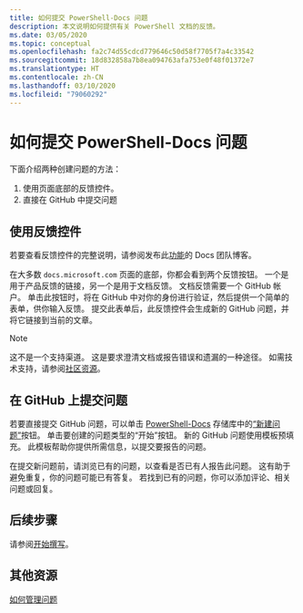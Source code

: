 ```yaml
---
title: 如何提交 PowerShell-Docs 问题
description: 本文说明如何提供有关 PowerShell 文档的反馈。
ms.date: 03/05/2020
ms.topic: conceptual
ms.openlocfilehash: fa2c74d55cdcd779646c50d58f7705f7a4c33542
ms.sourcegitcommit: 18d832858a7b8ea094763afa753e0f48f01372e7
ms.translationtype: HT
ms.contentlocale: zh-CN
ms.lasthandoff: 03/10/2020
ms.locfileid: "79060292"
---
```

# <a name="how-to-file-a-powershell-docs-issue"></a>如何提交 PowerShell-Docs 问题

下面介绍两种创建问题的方法：

1. 使用页面底部的反馈控件。
1. 直接在 GitHub 中提交问题

## <a name="using-the-feedback-controls"></a>使用反馈控件

若要查看反馈控件的完整说明，请参阅发布此[功能][feedback]的 Docs 团队博客。

在大多数 `docs.microsoft.com` 页面的底部，你都会看到两个反馈按钮。 一个是用于产品反馈的链接，另一个是用于文档反馈。 文档反馈需要一个 GitHub 帐户。 单击此按钮时，将在 GitHub 中对你的身份进行验证，然后提供一个简单的表单，供你输入反馈。 提交此表单后，此反馈控件会生成新的 GitHub 问题，并将它链接到当前的文章。

> [!NOTE]
> 这不是一个支持渠道。 这是要求澄清文档或报告错误和遗漏的一种途径。 如需技术支持，请参阅[社区资源](../community-support.md)。

## <a name="filing-issues-on-github"></a>在 GitHub 上提交问题

若要直接提交 GitHub 问题，可以单击 [PowerShell-Docs][docs-issues] 存储库中的[“新建问题”][new-issue]按钮。 单击要创建的问题类型的“开始”按钮。  新的 GitHub 问题使用模板预填充。 此模板帮助你提供所需信息，以提交要报告的问题。

在提交新问题前，请浏览已有的问题，以查看是否已有人报告此问题。 这有助于避免重复，你的问题可能已有答复。 若找到已有的问题，你可以添加评论、相关问题或回复。

## <a name="next-steps"></a>后续步骤

请参阅[开始撰写](get-started-writing.md)。

## <a name="additional-resources"></a>其他资源

[如何管理问题](managing-issues.md)

<!-- reference links -->
[feedback]: /teamblog/a-new-feedback-system-is-coming-to-docs
[new-issue]: https://github.com/MicrosoftDocs/PowerShell-Docs/issues/new/choose
[docs-issues]: https://github.com/MicrosoftDocs/PowerShell-Docs/issues
